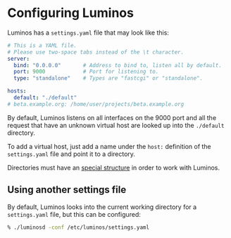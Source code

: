 # Configuring Luminos

Luminos has a ``settings.yaml`` file that may look like this:


```yaml
# This is a YAML file.
# Please use two-space tabs instead of the \t character.
server:
  bind: "0.0.0.0"       # Address to bind to, listen all by default.
  port: 9000            # Port for listening to.
  type: "standalone"    # Types are "fastcgi" or "standalone".

hosts:
  default: "./default"
# beta.example.org: /home/user/projects/beta.example.org
```

By default, Luminos listens on all interfaces on the 9000 port and all the request that have an unknown
virtual host are looked up into the ``./default`` directory.

To add a virtual host, just add a name under the ``host:`` definition of the ``settings.yaml`` file and
point it to a directory.

Directories must have an [special structure](/getting-started/directory-structure) in order to work with
Luminos.

## Using another settings file

By default, Luminos looks into the current working directory for a ``settings.yaml`` file, but this
can be configured:

```bash
% ./luminosd -conf /etc/luminos/settings.yaml
```
